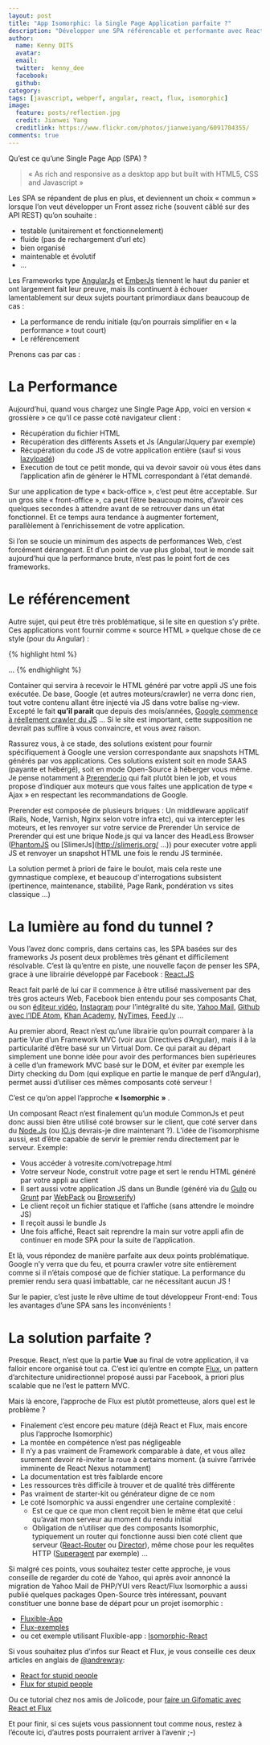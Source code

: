 ```yaml
---
layout: post
title: "App Isomorphic: la Single Page Application parfaite ?"
description: "Développer une SPA référencable et performante avec React.Js et Flux"
author:
  name: Kenny DITS
  avatar:
  email:
  twitter:  kenny_dee
  facebook:
  github:
category:
tags: [javascript, webperf, angular, react, flux, isomorphic]
image:
  feature: posts/reflection.jpg
  credit: Jianwei Yang
  creditlink: https://www.flickr.com/photos/jianweiyang/6091704355/
comments: true
---
```


Qu’est ce qu’une Single Page App (SPA) ?

> « As rich and responsive as a desktop app but built with HTML5, CSS and Javascript »

Les SPA se répandent de plus en plus, et deviennent un choix « commun » lorsque l’on veut développer un Front assez riche (souvent câblé sur des API REST) qu’on souhaite :

* testable (unitairement et fonctionnelement)
* fluide (pas de rechargement d’url etc)
* bien organisé
* maintenable et évolutif
* ...

Les Frameworks type [AngularJs](https://angularjs.org/) et [EmberJs](http://emberjs.com/) tiennent le haut du panier et ont largement fait leur preuve, mais ils continuent à échouer lamentablement sur deux sujets pourtant primordiaux dans beaucoup de cas :

* La performance de rendu initiale (qu’on pourrais simplifier en « la performance » tout court)
* Le référencement

Prenons cas par cas :

# La Performance

Aujourd’hui, quand vous chargez une Single Page App, voici en version « grossière » ce qu’il ce passe coté navigateur client :

* Récupération du fichier HTML
* Récupération des différents Assets et Js (Angular/Jquery par exemple)
* Récupération du code JS de votre application entière (sauf si vous [lazyloadé](https://github.com/ocombe/ocLazyLoad))
* Execution de tout ce petit monde, qui va devoir savoir où vous êtes dans l’application afin de générer le HTML correspondant à l’état demandé.

Sur une application de type « back-office », c’est peut être acceptable. Sur un gros site « front-office », ca peut l’être beaucoup moins, d’avoir ces quelques secondes à attendre avant de se retrouver dans un état fonctionnel. Et ce temps aura tendance à augmenter fortement, parallèlement à l’enrichissement de votre application.

Si l’on se soucie un minimum des aspects de performances Web, c’est forcément dérangeant.
Et d’un point de vue plus global, tout le monde sait aujourd’hui que la performance brute, n’est pas le point fort de ces frameworks.

# Le référencement

Autre sujet, qui peut être très problématique, si le site en question s’y prête. Ces applications vont fournir comme « source HTML » quelque chose de ce style (pour du Angular) :

{% highlight html %}

<!doctype html>
<html class="no-js">
<head>
    ...
</head>
<body ng-app="myApp">
    <ng-view></ng-view>
    <script src="scripts/vendor.js"></script>
    <script src="scripts/main.js"></script>
</body>
</html>
{% endhighlight %}

Container qui servira à recevoir le HTML généré par votre appli JS une fois exécutée.
De base, Google (et autres moteurs/crawler) ne verra donc rien, tout votre contenu allant être injecté via JS dans votre balise ng-view. 
Excepté le fait **qu’il parait** que depuis des mois/années, [Google commence à réellement crawler du JS](http://googlewebmastercentral.blogspot.fr/2014/05/understanding-web-pages-better.html) ... Si le site est important, cette supposition ne devrait pas suffire à vous convaincre, et vous avez raison.

Rassurez vous, à ce stade, des solutions existent pour fournir spécifiquement à Google une version correspondante aux snapshots HTML générés par vos applications.
Ces solutions existent soit en mode SAAS (payante et hébérgé), soit en mode Open-Source à héberger vous même. Je pense notamment à [Prerender.io](https://prerender.io/) qui fait plutôt bien le job, et vous propose d’indiquer aux moteurs que vous faites une application de type « Ajax » en respectant les recommandations de Google.

Prerender est composée de plusieurs briques :
Un middleware applicatif (Rails, Node, Varnish, Nginx selon votre infra etc), qui va intercepter les moteurs, et les renvoyer sur votre service de Prerender 
Un service de Prerender qui est une brique Node.js qui va lancer des HeadLess Browser ([PhantomJS](http://phantomjs.org/) ou [SlimerJs](http://slimerjs.org/ ...)) pour executer votre appli JS et renvoyer un snapshot HTML une fois le rendu JS terminée.

La solution permet à priori de faire le boulot, mais cela reste une gymnastique complexe, et beaucoup d'interrogations subsistent (pertinence, maintenance, stabilité, Page Rank, pondération vs sites classique ...)

# La lumière au fond du tunnel ?

Vous l’avez donc compris, dans certains cas, les SPA basées sur des frameworks Js posent deux problèmes très gênant et difficilement résolvable.
C’est là qu’entre en piste, une nouvelle façon de penser les SPA, grace à une librairie développé par Facebook : [React.JS](http://facebook.github.io/react/)

React fait parlé de lui car il commence à être utilisé massivement par des très gros acteurs Web, Facebook bien entendu pour ses composants Chat, ou son [éditeur vidéo](http://facebook.com/lookback/edit), [Instagram](http://facebook.github.io/react/blog/2013/11/05/thinking-in-react.html) pour l’intégralité du site, [Yahoo Mail](http://www.slideshare.net/rmsguhan/react-meetup-mailonreact), [Github avec l’IDE Atom](http://blog.atom.io/2014/07/02/moving-atom-to-react.html), [Khan Academy](http://joelburget.com/backbone-to-react/), [NyTimes](http://www.nytimes.com/interactive/2014/02/02/fashion/red-carpet-project.html?_r=0), [Feed.ly](https://twitter.com/feedly/status/517163824206458880) ...

Au premier abord, React n’est qu’une librairie qu’on pourrait comparer à la partie Vue d’un Framework MVC (voir aux Directives d’Angular), mais il à la particularité d’être basé sur un Virtual Dom.
Ce qui parait au départ simplement une bonne idée pour avoir des performances bien supérieures à celle d’un framework MVC basé sur le DOM, et éviter par exemple les Dirty checking du Dom (qui explique en partie le manque de perf d’Angular), permet aussi d’utiliser ces mêmes composants coté serveur !

C’est ce qu’on appel l’approche **« Isomorphic »** .

Un composant React n’est finalement qu’un module CommonJs et peut donc aussi bien être utilisé coté browser sur le client, que coté server dans du [Node.Js](http://nodejs.org/) (ou [IO.js](https://github.com/iojs/io.js/issues/28) devrais-je dire maintenant ?).
L’idée de l’isomorphisme aussi, est d’être capable de servir le premier rendu directement par le serveur.
Exemple:

* Vous accéder à votresite.com/votrepage.html
* Votre serveur Node, construit votre page et sert le rendu HTML généré par votre appli au client
* Il sert aussi votre application JS dans un Bundle (généré via du [Gulp](http://gulpjs.com/) ou [Grunt](http://gruntjs.com/) par [WebPack](http://webpack.github.io/) ou [Browserify](http://browserify.org/))
* Le client reçoit un fichier statique et l’affiche (sans attendre le moindre JS)
* Il reçoit aussi le bundle Js
* Une fois affiché, React sait reprendre la main sur votre appli afin de continuer en mode SPA pour la suite de l’application.

Et là, vous répondez de manière parfaite aux deux points problématique.
Google n’y verra que du feu, et pourra crawler votre site entièrement comme si il n’étais composé que de fichier statique. 
La performance du premier rendu sera quasi imbattable, car ne nécessitant aucun JS !

Sur le papier, c’est juste le rêve ultime de tout développeur Front-end: Tous les avantages d’une SPA sans les inconvénients !

# La solution parfaite ?

Presque.
React, n’est que la partie **Vue** au final de votre application, il va falloir encore organisé tout ca. C’est ici qu’entre en compte [Flux](https://facebook.github.io/flux/), un pattern d’architecture unidirectionnel proposé aussi par Facebook, à priori plus scalable que ne l’est le pattern MVC.

Mais là encore, l’approche de Flux est plutôt prometteuse, alors quel est le problème ? 

* Finalement c’est encore peu mature (déjà React et Flux, mais encore plus l’approche Isomorphic)
* La montée en compétence n’est pas négligeable
* Il n’y a pas vraiment de Framework comparable à date, et vous allez surement devoir ré-inviter la roue à certains moment. (à suivre l’arrivée imminente de React Nexus notamment)
* La documentation est très faiblarde encore
* Les ressources très difficile à trouver et de qualité très différente
* Pas vraiment de starter-kit ou générateur digne de ce nom
* Le coté Isomorphic va aussi engendrer une certaine complexité :
    * Est ce que ce que mon client reçoit bien le même état que celui qu’avait mon serveur au moment du rendu initial
    * Obligation de n’utiliser que des composants Isomorphic, typiquement un router qui fonctionne aussi bien coté client que serveur ([React-Router](https://github.com/rackt/react-router) ou [Director](https://github.com/flatiron/director)), même chose pour les requêtes HTTP ([Superagent](https://github.com/visionmedia/superagent) par exemple) ...

Si malgré ces points, vous souhaitez tester cette approche, je vous conseille de regarder du coté de Yahoo, qui après avoir annoncé la migration de Yahoo Mail de PHP/YUI vers React/Flux Isomorphic a aussi publié quelques packages Open-Source très intéressant, pouvant constituer une bonne base de départ pour un projet isomorphic :

* [Fluxible-App](https://github.com/yahoo/fluxible-app)
* [Flux-exemples](https://github.com/yahoo/flux-examples)
* ou cet exemple utilisant Fluxible-app : [Isomorphic-React](https://github.com/alexaivars/isomorphic-react)

Si vous souhaitez plus d’infos sur React et Flux, je vous conseille ces deux articles en anglais de [@andrewray](https://twitter.com/andrewray): 

* [React for stupid people](http://blog.andrewray.me/reactjs-for-stupid-people/)
* [Flux for stupid people](http://blog.andrewray.me/flux-for-stupid-people/)

Ou ce tutorial chez nos amis de Jolicode, pour [faire un Gifomatic avec React et Flux](http://jolicode.com/blog/flux-react-vers-un-nouveau-paradigme)

Et pour finir, si ces sujets vous passionnent tout comme nous, restez à l’écoute ici, d’autres posts pourraient arriver à l’avenir ;-)

